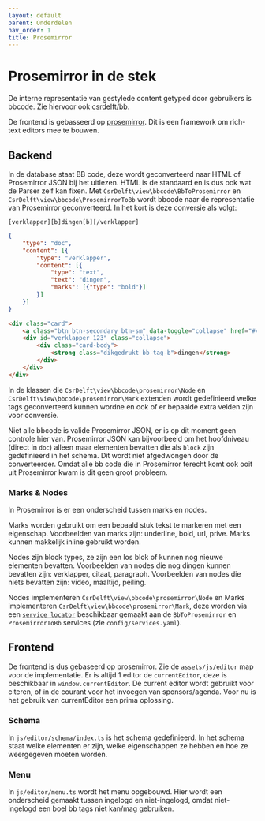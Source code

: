 ```yaml
---
layout: default
parent: Onderdelen
nav_order: 1
title: Prosemirror
---
```


# Prosemirror in de stek

De interne representatie van gestylede content getyped door gebruikers is bbcode. Zie hiervoor ook [csrdelft/bb](https://github.com/csrdelft/bb).

De frontend is gebasseerd op [prosemirror](https://prosemirror.net). Dit is een framework om rich-text editors mee te bouwen.

## Backend

In de database staat BB code, deze wordt geconverteerd naar HTML of Prosemirror JSON bij het uitlezen. HTML is de standaard en is dus ook wat de Parser zelf kan fixen. Met `CsrDelft\view\bbcode\BbToProsemirror` en `CsrDelft\view\bbcode\ProsemirrorToBb` wordt bbcode naar de representatie van Prosemirror geconverteerd. In het kort is deze conversie als volgt:

```
[verklapper][b]dingen[b][/verklapper]
```
```json
{
	"type": "doc",
	"content": [{
		"type": "verklapper",
		"content": [{
			"type": "text",
			"text": "dingen",
			"marks": [{"type": "bold"}]
		}]
	}]
}
```
```html
<div class="card">
	<a class="btn btn-secondary btn-sm" data-toggle="collapse" href="#verklapper_123">Verklapper</a>
	<div id="verklapper_123" class="collapse">
		<div class="card-body">
			<strong class="dikgedrukt bb-tag-b">dingen</strong>
		</div>
	</div>
</div>
```

In de klassen die `CsrDelft\view\bbcode\prosemirror\Node` en `CsrDelft\view\bbcode\prosemirror\Mark` extenden wordt gedefinieerd welke tags geconverteerd kunnen wordne en ook of er bepaalde extra velden zijn voor conversie.

Niet alle bbcode is valide Prosemirror JSON, er is op dit moment geen controle hier van. Prosemirror JSON kan bijvoorbeeld om het hoofdniveau (direct in `doc`) alleen maar elementen bevatten die als `block` zijn gedefinieerd in het schema. Dit wordt niet afgedwongen door de converteerder. Omdat alle bb code die in Prosemirror terecht komt ook ooit uit Prosemirror kwam is dit geen groot probleem.

### Marks & Nodes

In Prosemirror is er een onderscheid tussen marks en nodes.

Marks worden gebruikt om een bepaald stuk tekst te markeren met een eigenschap. Voorbeelden van marks zijn: underline, bold, url, prive. Marks kunnen makkelijk inline gebruikt worden.

Nodes zijn block types, ze zijn een los blok of kunnen nog nieuwe elementen bevatten. Voorbeelden van nodes die nog dingen kunnen bevatten zijn: verklapper, citaat, paragraph. Voorbeelden van nodes die niets bevatten zijn: video, maaltijd, peiling.

Nodes implementeren `CsrDelft\view\bbcode\prosemirror\Node` en Marks implementeren `CsrDelft\view\bbcode\prosemirror\Mark`, deze worden via een [`service_locator`](https://symfony.com/doc/current/service_container/service_subscribers_locators.html#defining-a-service-locator) beschikbaar gemaakt aan de `BbToProsemirror` en `ProsemirrorToBb` services (zie `config/services.yaml`).

## Frontend

De frontend is dus gebaseerd op prosemirror. Zie de `assets/js/editor` map voor de implementatie. Er is altijd 1 editor de `currentEditor`, deze is beschikbaar in `window.currentEditor`. De current editor wordt gebruikt voor citeren, of in de courant voor het invoegen van sponsors/agenda. Voor nu is het gebruik van currentEditor een prima oplossing.

### Schema

In `js/editor/schema/index.ts` is het schema gedefinieerd. In het schema staat welke elementen er zijn, welke eigenschappen ze hebben en hoe ze weergegeven moeten worden.

### Menu

In `js/editor/menu.ts` wordt het menu opgebouwd. Hier wordt een onderscheid gemaakt tussen ingelogd en niet-ingelogd, omdat niet-ingelogd een boel bb tags niet kan/mag gebruiken.
